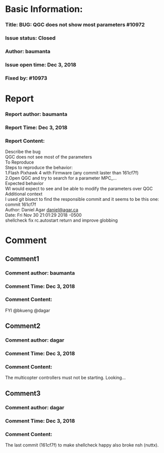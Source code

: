 # Basic Information:
### Title:  BUG: QGC does not show most parameters #10972 
### Issue status: Closed
### Author: baumanta
### Issue open time: Dec 3, 2018
### Fixed by: #10973
# Report
### Report author: baumanta
### Report Time: Dec 3, 2018
### Report Content:   
Describe the bug    
QGC does not see most of the parameters  
To Reproduce    
Steps to reproduce the behavior:  
1.Flash Pixhawk 4 with Firmware (any commit laster than 161cf7f)  
2.Open QGC and try to search for a parameter MPC_...  
Expected behavior    
WI would expect to see and be able to modify the parameters over QGC  
Additional context    
I used git bisect to find the responsible commit and it seems to be this one:  
commit 161cf7f    
Author: Daniel Agar daniel@agar.ca    
Date:   Fri Nov 30 21:01:29 2018 -0500    
shellcheck fix rc.autostart return and improve globbing  

# Comment
## Comment1
### Comment author: baumanta
### Comment Time: Dec 3, 2018
### Comment Content:   
FYI @bkueng @dagar  

## Comment2
### Comment author: dagar
### Comment Time: Dec 3, 2018
### Comment Content:   
The multicopter controllers must not be starting. Looking...  

## Comment3
### Comment author: dagar
### Comment Time: Dec 3, 2018
### Comment Content:   
The last commit (161cf7f) to make shellcheck happy also broke nsh (nuttx).  

